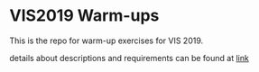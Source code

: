 # VIS2019 Warm-ups
This is the repo for warm-up exercises for VIS 2019.

details about descriptions and requirements can be found at [link](https://github.com/HKUST-VISLab/coding-challenge)
